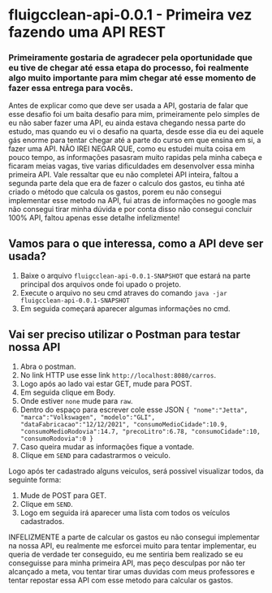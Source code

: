 # fluigcclean-api-0.0.1 - Primeira vez fazendo uma API REST

### Primeiramente gostaria de agradecer pela oportunidade que eu tive de chegar até essa etapa do processo, foi realmente algo muito importante para mim chegar até esse momento de fazer essa entrega para vocês. 

Antes de explicar como que deve ser usada a API, gostaria de falar que esse desafio foi um baita desafio para mim, primeiramente pelo simples de eu não saber fazer uma API, eu ainda estava chegando nessa parte do estudo, mas quando eu vi o desafio na quarta, desde esse dia eu dei aquele gás enorme para tentar chegar até a parte do curso em que ensina em si, a fazer uma API. NÃO IREI NEGAR QUE, como eu estudei muita coisa em pouco tempo, as informações pasasram muito rapidas pela minha cabeça e ficaram meias vagas, tive varias dificuldades em desenvolver essa minha primeira API. Vale ressaltar que eu não completei API inteira, faltou a segunda parte dela que era de fazer o calculo dos gastos, eu tinha até criado o método que calcula os gastos, porem eu não consegui implementar esse metodo na API, fui atras de informações no google mas não consegui tirar minha dúvida e por conta disso não consegui concluir 100% API, faltou apenas esse detalhe infelizmente!

## Vamos para o que interessa, como a API deve ser usada?

1. Baixe o arquivo `fluigcclean-api-0.0.1-SNAPSHOT` que estará na parte principal dos arquivos onde foi upado o projeto.
2. Execute o arquivo no seu cmd atraves do comando `java -jar fluigcclean-api-0.0.1-SNAPSHOT`
3. Em seguida começará aparecer algumas informações no cmd.

## Vai ser preciso utilizar o Postman para testar nossa API
1. Abra o postman.
2. No link HTTP use esse link `http://localhost:8080/carros`.
3. Logo após ao lado vai estar GET, mude para POST.
4. Em seguida clique em Body.
5. Onde estiver `none` mude para `raw`.
6. Dentro do espaço para escrever cole esse JSON `{
    "nome":"Jetta",
    "marca":"Volkswagen",
    "modelo":"GLI",
    "dataFabricacao":"12/12/2021",
    "consumoMedioCidade":10.9,
    "consumoMedioRodovia":14.7,
    "precoLitro":6.78,
    "consumoCidade":10,
    "consumoRodovia":0
}`
7. Caso queira mudar as informações fique a vontade.
8. Clique em `SEND` para cadastrarmos o veiculo.


Logo após ter cadastrado alguns veiculos, será possivel visualizar todos, da seguinte forma:
1. Mude de POST para GET.
2. Clique em `SEND`.
3. Logo em seguida irá aparecer uma lista com todos os veículos cadastrados.

INFELIZMENTE a parte de calcular os gastos eu não consegui implementar na nossa API, eu realmente me esforcei muito para tentar implementar, eu queria de verdade ter conseguido, eu me sentiria bem realizado se eu conseguisse para minha primeira API, mas peço desculpas por não ter alcançado a meta, vou tentar tirar umas duvidas com meus professores e tentar repostar essa API com esse metodo para calcular os gastos.
